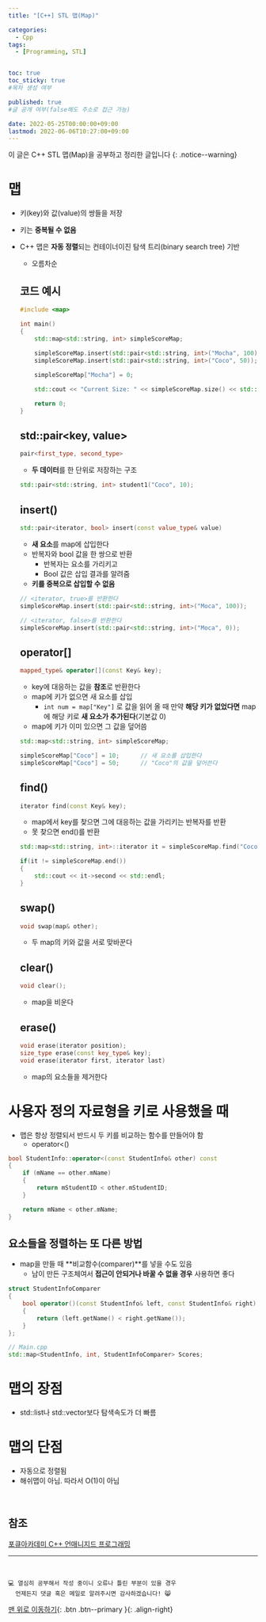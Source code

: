 ```yaml
---
title: "[C++] STL 맵(Map)" 

categories:
  - Cpp
tags:
  - [Programming, STL]


toc: true
toc_sticky: true
#목차 생성 여부

published: true
#글 공개 여부(false해도 주소로 접근 가능)

date: 2022-05-25T00:00:00+09:00
lastmod: 2022-06-06T10:27:00+09:00
---
```


이 글은 C++ STL 맵(Map)을 공부하고 정리한 글입니다
{: .notice--warning}

# 맵
- 키(key)와 값(value)의 쌍들을 저장
- 키는 **중복될 수 없음**
- C++ 맵은 **자동 정렬**되는 컨테이너이진 탐색 트리(binary search tree) 기반
  - 오름차순

  ## 코드 예시

  ```cpp
  #include <map>

  int main()
  {
      std::map<std::string, int> simpleScoreMap;
      
      simpleScoreMap.insert(std::pair<std::string, int>("Mocha", 100));
      simpleScoreMap.insert(std::pair<std::string, int>("Coco", 50));

      simpleScoreMap["Mocha"] = 0;

      std::cout << "Current Size: " << simpleScoreMap.size() << std::endl;

      return 0;
  }
  ```

  ## std::pair\<key, value\>

  ```cpp
  pair<first_type, second_type>
  ```

  - **두 데이터**를 한 단위로 저장하는 구조

  ```cpp
  std::pair<std::string, int> student1("Coco", 10);
  ```

  ## insert()

  ```cpp
  std::pair<iterator, bool> insert(const value_type& value)
  ```

  - **새 요소**를 map에 삽입한다
  - 반복자와 bool 값을 한 쌍으로 반환
    - 반복자는 요소를 가리키고
    - Bool 값은 삽입 결과를 알려줌
  - **키를 중복으로 삽입할 수 없음**

  ```cpp
  // <iterator, true>를 반환한다
  simpleScoreMap.insert(std::pair<std::string, int>("Moca", 100));

  // <iterator, false>를 반환한다
  simpleScoreMap.insert(std::pair<std::string, int>("Moca", 0));
  ```

  ## operator[]

  ```cpp
  mapped_type& operator[](const Key& key);
  ```

  - key에 대응하는 값을 **참조**로 반환한다
  - map에 키가 없으면 새 요소를 삽입
    - `int num = map["Key"]` 로 값을 읽어 올 때 만약 **해당 키가 없었다면** map에 해당 키로 **새 요소가 추가된다**(기본값 0)
  - map에 키가 이미 있으면 그 값을 덮어씀

  ```cpp
  std::map<std::string, int> simpleScoreMap;

  simpleScoreMap["Coco"] = 10;      // 새 요소를 삽입한다
  simpleScoreMap["Coco"] = 50;      // "Coco"의 값을 덮어쓴다
  ```

  ## find()

  ```cpp
  iterator find(const Key& key);
  ```

  - map에서 key를 찾으면 그에 대응하는 값을 가리키는 반복자를 반환
  - 못 찾으면 end()를 반환
  
  ```cpp
  std::map<std::string, int>::iterator it = simpleScoreMap.find("Coco");

  if(it != simpleScoreMap.end())
  {
      std::cout << it->second << std::endl;
  }
  ```


  ## swap()

  ```cpp
  void swap(map& other);
  ```

  - 두 map의 키와 값을 서로 맞바꾼다
  
  ## clear()

  ```cpp
  void clear();
  ```

  - map을 비운다

  ## erase()

  ```cpp
  void erase(iterator position);
  size_type erase(const key_type& key);
  void erase(iterator first, iterator last)
  ```

  - map의 요소들을 제거한다

# 사용자 정의 자료형을 키로 사용했을 때
- 맵은 항상 정렬되서 반드시 두 키를 비교하는 함수를 만들어야 함
  - operator<()

```cpp
bool StudentInfo::operator<(const StudentInfo& other) const
{
    if (mName == other.mName)
    {
        return mStudentID < other.mStudentID;
    }

    return mName < other.mName;
}
```

## 요소들을 정렬하는 또 다른 방법

  - map을 만들 때 **비교함수(comparer)**를 넣을 수도 있음
    - 남이 만든 구조체여서 **접근이 안되거나 바꿀 수 없을 경우** 사용하면 좋다

  ```cpp
  struct StudentInfoComparer
  {
      bool operator()(const StudentInfo& left, const StudentInfo& right) const
      {
          return (left.getName() < right.getName());
      }
  };

  // Main.cpp
  std::map<StudentInfo, int, StudentInfoComparer> Scores;
  ```

# 맵의 장점
- std::list나 std::vector보다 탐색속도가 더 빠름

# 맵의 단점
- 자동으로 정렬됨
- 해쉬맵이 아님. 따라서 O(1)이 아님

<br>

## 참조
[포큐아카데미 C++ 언매니지드 프로그래밍](https://pocu-ko.teachable.com/p/comp3200)

***
<br>

    💻 열심히 공부해서 작성 중이니 오류나 틀린 부분이 있을 경우 
      언제든지 댓글 혹은 메일로 알려주시면 감사하겠습니다! 😸

[맨 위로 이동하기](#){: .btn .btn--primary }{: .align-right}